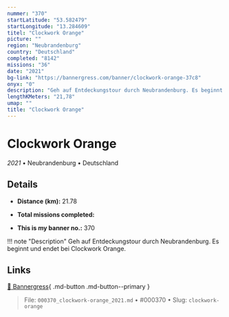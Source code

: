 ```yaml
---
nummer: "370"
startLatitude: "53.582479"
startLongitude: "13.284609"
titel: "Clockwork Orange"
picture: ""
region: "Neubrandenburg"
country: "Deutschland"
completed: "8142"
missions: "36"
date: "2021"
bg-link: "https://bannergress.com/banner/clockwork-orange-37c8"
onyx: "0"
description: "Geh auf Entdeckungstour durch Neubrandenburg. Es beginnt und endet bei Clockwork Orange."
lengthKMeters: "21,78"
umap: ""
title: "Clockwork Orange"
---
```

# Clockwork Orange

*2021* • Neubrandenburg • Deutschland



## Details
- **Distance (km):** 21.78

- **Total missions completed:** 
- **This is my banner no.:** 370


!!! note "Description"
    Geh auf Entdeckungstour durch Neubrandenburg. Es beginnt und endet bei Clockwork Orange.



## Links
[🔗 Bannergress](https://bannergress.com/banner/clockwork-orange-37c8){ .md-button .md-button--primary }



> File: `000370_clockwork-orange_2021.md` • #000370 • Slug: `clockwork-orange`
